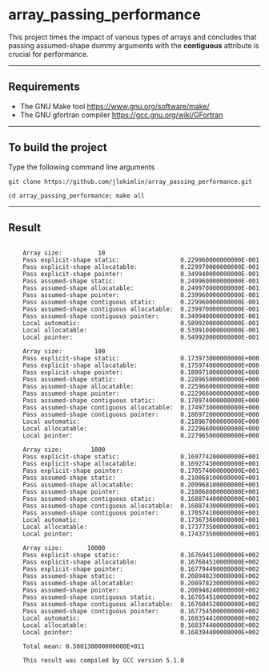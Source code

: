 # **array\_passing\_performance**

This project times the impact of various types of arrays and concludes that passing assumed-shape dummy arguments with the **contiguous** attribute is crucial for performance. 

-----------------------------------------------------------------------------

## Requirements
* The GNU Make tool https://www.gnu.org/software/make/
* The GNU gfortran compiler https://gcc.gnu.org/wiki/GFortran

-----------------------------------------------------------------------------

## To build the project

Type the following command line arguments
```
git clone https://github.com/jlokimlin/array_passing_performance.git

cd array_passing_performance; make all
```
-----------------------------------------------------------------------------

## Result

```

	Array size:          10
	Pass explicit-shape static:                 0.229960000000000E-001
	Pass explicit-shape allocatable:            0.229970000000000E-001
	Pass explicit-shape pointer:                0.349940000000000E-001
	Pass assumed-shape static:                  0.249960000000000E-001
	Pass assumed-shape allocatable:             0.249970000000000E-001
	Pass assumed-shape pointer:                 0.239960000000000E-001
	Pass assumed-shape contiguous static:       0.229960000000000E-001
	Pass assumed-shape contiguous allocatable:  0.239970000000000E-001
	Pass assumed-shape contiguous pointer:      0.349940000000000E-001
	Local automatic:                            0.589920000000000E-001
	Local allocatable:                          0.539910000000000E-001
	Local pointer:                              0.549920000000000E-001
	
	Array size:         100
	Pass explicit-shape static:                 0.173973000000000E+000
	Pass explicit-shape allocatable:            0.175974000000000E+000
	Pass explicit-shape pointer:                0.189971000000000E+000
	Pass assumed-shape static:                  0.228965000000000E+000
	Pass assumed-shape allocatable:             0.225966000000000E+000
	Pass assumed-shape pointer:                 0.222966000000000E+000
	Pass assumed-shape contiguous static:       0.170974000000000E+000
	Pass assumed-shape contiguous allocatable:  0.174973000000000E+000
	Pass assumed-shape contiguous pointer:      0.186972000000000E+000
	Local automatic:                            0.218967000000000E+000
	Local allocatable:                          0.222966000000000E+000
	Local pointer:                              0.227965000000000E+000
	
	Array size:        1000
	Pass explicit-shape static:                 0.169774200000000E+001
	Pass explicit-shape allocatable:            0.169274300000000E+001
	Pass explicit-shape pointer:                0.170574000000000E+001
	Pass assumed-shape static:                  0.210068100000000E+001
	Pass assumed-shape allocatable:             0.209968100000000E+001
	Pass assumed-shape pointer:                 0.210068000000000E+001
	Pass assumed-shape contiguous static:       0.168874400000000E+001
	Pass assumed-shape contiguous allocatable:  0.168874300000000E+001
	Pass assumed-shape contiguous pointer:      0.170574100000000E+001
	Local automatic:                            0.173673600000000E+001
	Local allocatable:                          0.173773500000000E+001
	Local pointer:                              0.174373500000000E+001
	
	Array size:       10000
	Pass explicit-shape static:                 0.167694510000000E+002
	Pass explicit-shape allocatable:            0.167684510000000E+002
	Pass explicit-shape pointer:                0.167794490000000E+002
	Pass assumed-shape static:                  0.208948230000000E+002
	Pass assumed-shape allocatable:             0.208978230000000E+002
	Pass assumed-shape pointer:                 0.208948240000000E+002
	Pass assumed-shape contiguous static:       0.167654510000000E+002
	Pass assumed-shape contiguous allocatable:  0.167604520000000E+002
	Pass assumed-shape contiguous pointer:      0.167754500000000E+002
	Local automatic:                            0.168354410000000E+002
	Local allocatable:                          0.168374400000000E+002
	Local pointer:                              0.168394400000000E+002
	
	Total mean: 0.500130000000000E+011
	 
	This result was compiled by GCC version 5.1.0
```
